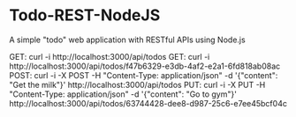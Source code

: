 Todo-REST-NodeJS
================

A simple "todo" web application with RESTful APIs using Node.js

GET: curl -i http://localhost:3000/api/todos
GET: curl -i http://localhost:3000/api/todos/f47b6329-e3db-4af2-e2a1-6fd818ab08ac
POST: curl -i -X POST -H "Content-Type: application/json" -d '{"content": "Get the milk"}' http://localhost:3000/api/todos
PUT: curl -i -X PUT -H "Content-Type: application/json" -d '{"content": "Go to gym"}' http://localhost:3000/api/todos/63744428-dee8-d987-25c6-e7ee45bcf04c
